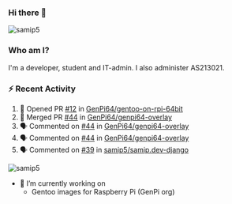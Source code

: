 ### Hi there 👋

<img src="https://komarev.com/ghpvc/?username=samip5&style=flat-square" alt="samip5" />

### Who am I?
I'm a developer, student and IT-admin. I also administer AS213021.

### :zap: Recent Activity
<!--START_SECTION:activity-->
1. 💪 Opened PR [#12](https://github.com/GenPi64/gentoo-on-rpi-64bit/pull/12) in [GenPi64/gentoo-on-rpi-64bit](https://github.com/GenPi64/gentoo-on-rpi-64bit)
2. 🎉 Merged PR [#44](https://github.com/GenPi64/genpi64-overlay/pull/44) in [GenPi64/genpi64-overlay](https://github.com/GenPi64/genpi64-overlay)
3. 🗣 Commented on [#44](https://github.com/GenPi64/genpi64-overlay/issues/44) in [GenPi64/genpi64-overlay](https://github.com/GenPi64/genpi64-overlay)
4. 🗣 Commented on [#44](https://github.com/GenPi64/genpi64-overlay/issues/44) in [GenPi64/genpi64-overlay](https://github.com/GenPi64/genpi64-overlay)
5. 🗣 Commented on [#39](https://github.com/samip5/samip.dev-django/issues/39) in [samip5/samip.dev-django](https://github.com/samip5/samip.dev-django)
<!--END_SECTION:activity-->

<img align="center" src="https://github-readme-stats.vercel.app/api?username=samip5&show_icons=true" alt="samip5" />

- 🔭 I’m currently working on
  - Gentoo images for Raspberry Pi (GenPi org)
